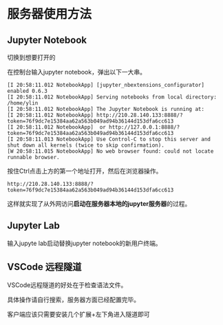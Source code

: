 # 服务器使用方法

## Jupyter Notebook

切换到想要打开的

在控制台输入jupyter notebook，弹出以下一大串。

```
[I 20:58:11.012 NotebookApp] [jupyter_nbextensions_configurator] enabled 0.6.3
[I 20:58:11.012 NotebookApp] Serving notebooks from local directory: /home/ylin
[I 20:58:11.012 NotebookApp] The Jupyter Notebook is running at:
[I 20:58:11.012 NotebookApp] http://210.28.140.133:8888/?token=76f9dc7e15384aa62a563b049ad94b36144d153dfa6cc613
[I 20:58:11.012 NotebookApp]  or http://127.0.0.1:8888/?token=76f9dc7e15384aa62a563b049ad94b36144d153dfa6cc613
[I 20:58:11.013 NotebookApp] Use Control-C to stop this server and shut down all kernels (twice to skip confirmation).
[W 20:58:11.015 NotebookApp] No web browser found: could not locate runnable browser.
```

按住Ctrl点击上方的第一个地址打开，然后在浏览器操作。

```
http://210.28.140.133:8888/?token=76f9dc7e15384aa62a563b049ad94b36144d153dfa6cc613
```

这样就实现了从外网访问**启动在服务器本地的jupyter服务器**的过程。

## Jupyter Lab

输入jupyte lab启动替换jupyter notebook的新用户终端。

## VSCode 远程隧道

VSCode远程隧道的好处在于检查语法文件。

具体操作请自行搜索，服务器方面已经配置完毕。

客户端应该只需要安装几个扩展+左下角进入隧道即可
